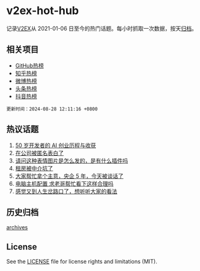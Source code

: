 # v2ex-hot-hub

 记录[V2EX](https://www.v2ex.com/)从 2021-01-06 日至今的热门话题。每小时抓取一次数据，按天[归档](archives)。
 
 ## 相关项目

- [GitHub热榜](https://github.com/lonnyzhang423/github-hot-hub)
- [知乎热榜](https://github.com/lonnyzhang423/zhihu-hot-hub)
- [微博热榜](https://github.com/lonnyzhang423/weibo-hot-hub)
- [头条热榜](https://github.com/lonnyzhang423/toutiao-hot-hub)
- [抖音热榜](https://github.com/lonnyzhang423/douyin-hot-hub)


 `更新时间：2024-08-28 12:11:16 +0800`

## 热议话题

1. [50 岁开发者的 AI 创业历程与收获](https://www.v2ex.com/t/1068143)
1. [在公司被匿名表白了](https://www.v2ex.com/t/1068342)
1. [请问这种表情图片是怎么发的，是有什么插件吗](https://www.v2ex.com/t/1068188)
1. [租房被中介坑了](https://www.v2ex.com/t/1068328)
1. [大家帮忙拿个主意，央企 5 年，今天被谈话了](https://www.v2ex.com/t/1068272)
1. [电脑主机配置 求老哥帮忙看下这样合理吗](https://www.v2ex.com/t/1068312)
1. [感觉又到人生岔路口了，想听听大家的看法](https://www.v2ex.com/t/1068289)

## 历史归档

[archives](archives)

## License

See the [LICENSE](LICENSE) file for license rights and limitations (MIT).
